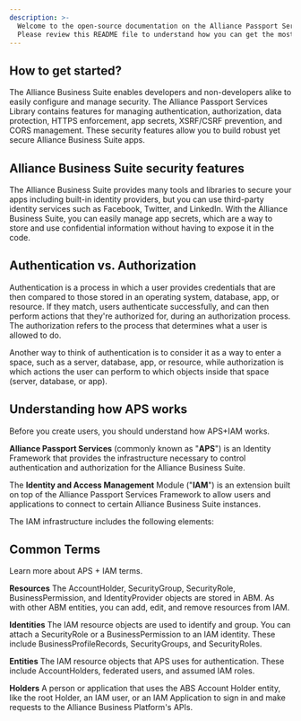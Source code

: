 ```yaml
---
description: >-
  Welcome to the open-source documentation on the Alliance Passport Services Layer.
  Please review this README file to understand how you can get the most out of your Account Holder Credentials.
---
```


## How to get started?

The Alliance Business Suite enables developers and non-developers alike to easily configure and manage security. The Alliance Passport Services Library contains features for managing authentication, authorization, data protection, HTTPS enforcement, app secrets, XSRF/CSRF prevention, and CORS management. These security features allow you to build robust yet secure Alliance Business Suite apps.

## Alliance Business Suite security features

The Alliance Business Suite provides many tools and libraries to secure your apps including built-in identity providers, but you can use third-party identity services such as Facebook, Twitter, and LinkedIn. With the Alliance Business Suite, you can easily manage app secrets, which are a way to store and use confidential information without having to expose it in the code.

## Authentication vs. Authorization
Authentication is a process in which a user provides credentials that are then compared to those stored in an operating system, database, app, or resource. If they match, users authenticate successfully, and can then perform actions that they're authorized for, during an authorization process. The authorization refers to the process that determines what a user is allowed to do.

Another way to think of authentication is to consider it as a way to enter a space, such as a server, database, app, or resource, while authorization is which actions the user can perform to which objects inside that space (server, database, or app).

## Understanding how APS works
Before you create users, you should understand how APS+IAM works. 

**Alliance Passport Services** (commonly known as "**APS**") is an Identity Framework that provides the infrastructure necessary to control authentication and authorization for the Alliance Business Suite. 

The **Identity and Access Management** Module ("**IAM**") is an extension built on top of the Alliance Passport Services Framework to allow users and applications to connect to certain Alliance Business Suite instances.

The IAM infrastructure includes the following elements:


## Common Terms
Learn more about APS + IAM terms.

**Resources**
The AccountHolder, SecurityGroup, SecurityRole, BusinessPermission, and IdentityProvider objects are stored in ABM. As with other ABM entities, you can add, edit, and remove resources from IAM.

**Identities**
The IAM resource objects are used to identify and group. You can attach a SecurityRole or a BusinessPermission to an IAM identity. These include BusinessProfileRecords, SecurityGroups, and SecurityRoles.

**Entities**
The IAM resource objects that APS uses for authentication. These include AccountHolders, federated users, and assumed IAM roles.

**Holders**
A person or application that uses the ABS Account Holder entity, like the root Holder, an IAM user, or an IAM Application to sign in and make requests to the Alliance Business Platform's APIs.

